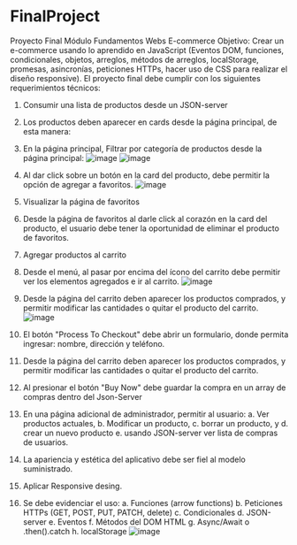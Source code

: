 # FinalProject
Proyecto Final Módulo Fundamentos Webs
E-commerce
Objetivo: Crear un e-commerce usando lo aprendido en JavaScript (Eventos DOM, funciones, condicionales, objetos, arreglos, métodos de arreglos, localStorage, promesas, asincronías, peticiones HTTPs, hacer uso de CSS para realizar el diseño responsive).
El proyecto final debe cumplir con los siguientes requerimientos técnicos:
1. Consumir una lista de productos desde un JSON-server
2. Los productos deben aparecer en cards desde la página principal, de esta manera:
3. En la página principal, Filtrar por categoría de productos desde la página principal:
![image](https://user-images.githubusercontent.com/55018040/191890655-bac4ae0f-70e3-47a8-8743-ffa32bdc4b28.png)
![image](https://user-images.githubusercontent.com/55018040/191890694-be39f484-deb2-4f3b-8ea3-a69d0860ad84.png)

4. Al dar click sobre un botón en la card del producto, debe permitir la opción de agregar a favoritos.
![image](https://user-images.githubusercontent.com/55018040/191890703-5b3d2735-2eb6-4e38-ae44-5b7e318f90cf.png)

5. Visualizar la página de favoritos
6. Desde la página de favoritos al darle click al corazón en la card del producto, el usuario debe tener la oportunidad de eliminar el producto de favoritos.
7. Agregar productos al carrito
8. Desde el menú, al pasar por encima del ícono del carrito debe permitir ver los elementos agregados e ir al carrito.
![image](https://user-images.githubusercontent.com/55018040/191890718-95a61bbd-c14c-44f6-8f94-b3f58adbadb1.png)

9. Desde la página del carrito deben aparecer los productos comprados, y permitir modificar las cantidades o quitar el producto del carrito.
![image](https://user-images.githubusercontent.com/55018040/191890740-8446c23c-d426-464b-85cb-0598b2484161.png)

10. El botón "Process To Checkout" debe abrir un formulario, donde permita ingresar: nombre, dirección y teléfono.
11. Desde la página del carrito deben aparecer los productos comprados, y permitir modificar las cantidades o quitar el producto del carrito.
12. Al presionar el botón "Buy Now" debe guardar la compra en un array de compras dentro del Json-Server
13. En una página adicional de administrador, permitir al usuario:
a. Ver productos actuales,
b. Modificar un producto,
c. borrar un producto, y
d. crear un nuevo producto
e. usando JSON-server ver lista de compras de usuarios.
14. La apariencia y estética del aplicativo debe ser fiel al modelo suministrado.
15. Aplicar Responsive desing.
16. Se debe evidenciar el uso:
a. Funciones (arrow functions)
b. Peticiones HTTPs (GET, POST, PUT, PATCH, delete)
c. Condicionales
d. JSON-server
e. Eventos
f. Métodos del DOM HTML
g. Async/Await o .then().catch
h. localStorage
![image](https://user-images.githubusercontent.com/55018040/191890941-bbfbf766-cdc2-4177-ae14-fd8ce4435b28.png)

